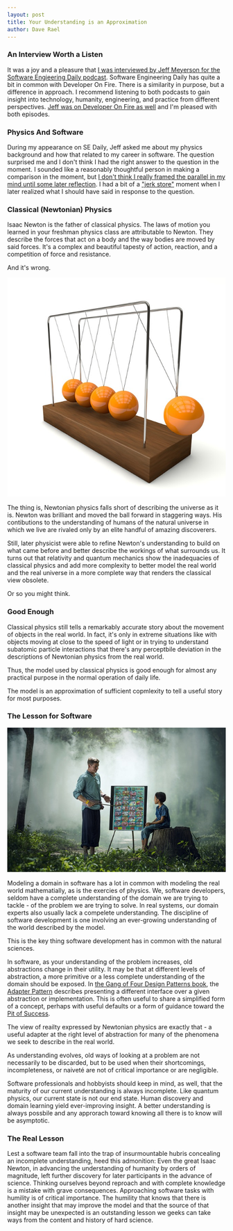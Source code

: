 ```yaml
---
layout: post
title: Your Understanding is an Approximation
author: Dave Rael
---
```


### An Interview Worth a Listen
It was a joy and a pleasure that [I was interviewed by Jeff Meyerson for the Software Engieering Daily podcast](https://softwareengineeringdaily.com/2017/02/01/developer-on-fire-with-dave-rael/).  Software Engineering Daily has quite a bit in common with Developer On Fire.  There is a similarity in purpose, but a difference in approach.  I recommend listening to both podcasts to gain insight into technology, humanity, engineering, and practice from different perspectives.  [Jeff was on Developer On Fire as well](http://developeronfire.com/podcast/episode-211-jeff-meyerson-software-and-business-for-humans) and I'm pleased with both episodes.

### Physics And Software
During my appearance on SE Daily, Jeff asked me about my physics background and how that related to my career in software.  The question surprised me and I don't think I had the right answer to the question in the moment.  I sounded like a reasonably thoughtful person in making a comparison in the moment, but [I don't think I really framed the parallel in my mind until some later reflection](https://sivers.org/slow).  I had a bit of a ["jerk store"](https://www.youtube.com/watch?v=LOetkFopHK0) moment when I later realized what I should have said in response to the question.

### Classical (Newtonian) Physics
Isaac Newton is the father of classical physics.  The laws of motion you learned in your freshman physics class are attributable to Newton.  They describe the forces that act on a body and the way bodies are moved by said forces.  It's a complex and beautiful tapesty of action, reaction, and a competition of force and resistance.

And it's wrong.

![physics](/assets/images/blog/physics.jpg)

The thing is, Newtonian physics falls short of describing the universe as it is.  Newton was brilliant and moved the ball forward in staggering ways.  His contibutions to the understanding of humans of the natural universe in which we live are rivaled only by an elite handful of amazing discoverers.

Still, later physicist were able to refine Newton's understanding to build on what came before and better describe the workings of what surrounds us.  It turns out that relativity and quantum mechanics show the inadequacies of classical physics and add more complexity to better model the real world and the real universe in a more complete way that renders the classical view obsolete.

Or so you might think.

### Good Enough
Classical physics still tells a remarkably accurate story about the movement of objects in the real world.  In fact, it's only in extreme situations like with objects moving at close to the speed of light or in trying to understand subatomic particle interactions that there's any perceptbile deviation in the descriptions of Newtonian physics from the real world.

Thus, the model used by classical physics is good enough for almost any practical purpose in the normal operation of daily life.

The model is an approximation of sufficient copmlexity to tell a useful story for most purposes.

### The Lesson for Software
![lesson](/assets/images/blog/lesson.jpg)

Modeling a domain in software has a lot in common with modeling the real world mathematially, as is the exercies of physics.  We, software developers, seldom have a complete understanding of the domain we are trying to tackle - of the problem we are trying to solve.  In real systems, our domain experts also usually lack a compelete understanding.  The discipline of software development is one involving an ever-growing understanding of the world described by the model.

This is the key thing software development has in common with the natural sciences.

In software, as your understanding of the problem increases, old abstractions change in their utility.  It may be that at different levels of abstraction, a more primitive or a less complete understanding of the domain should be exposed.  In [the Gang of Four Design Patterns book](https://www.amazon.com/dp/0201633612/?tag=devonfir-20), the [Adapter Pattern](https://en.wikipedia.org/wiki/Adapter_pattern) describes presenting a different interface over a given abstraction or implementation.  This is often useful to share a simplified form of a concept, perhaps with useful defaults or a form of guidance toward the [Pit of Success](https://blog.codinghorror.com/falling-into-the-pit-of-success/).

The view of reailty expressed by Newtonian physics are exactly that - a useful adapter at the right level of abstraction for many of the phenomena we seek to describe in the real world.

As understanding evolves, old ways of looking at a problem are not necessarily to be discarded, but to be used when their shortcomings, incompleteness, or naiveté are not of critical importance or are negligible.

Software professionals and hobbyists should keep in mind, as well, that the maturity of our current understanding is always incomplete.  Like quantum physics, our current state is not our end state.  Human discovery and domain learning yield ever-improving insight.  A better understanding is always possbile and any approrach toward knowing all there is to know will be asymptotic.

### The Real Lesson
Lest a software team fall into the trap of insurmountable hubris concealing an incomplete understanding, heed this admonition: Even the great Isaac Newton, in advancing the understanding of humanity by orders of magnitude, left further discovery for later participants in the advance of science.  Thinking ourselves beyond reproach and with complete knowledge is a mistake with grave consequences.  Approaching software tasks with humility is of critical importance.  The humility that knows that there is another insight that may improve the model and that the source of that insight may be unexpected is an outstanding lesson we geeks can take ways from the content and history of hard science.
